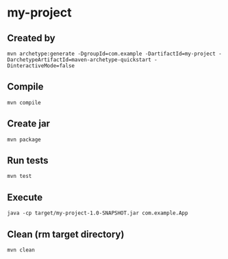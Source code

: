 # my-project

## Created by
```
mvn archetype:generate -DgroupId=com.example -DartifactId=my-project -DarchetypeArtifactId=maven-archetype-quickstart -DinteractiveMode=false

```
## Compile
```
mvn compile
```

## Create jar
```
mvn package
```

## Run tests
```
mvn test
```

## Execute
```
java -cp target/my-project-1.0-SNAPSHOT.jar com.example.App
```

## Clean (rm target directory)
```
mvn clean
```